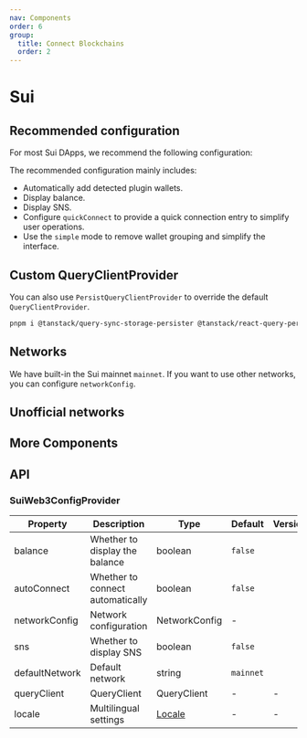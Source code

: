 ```yaml
---
nav: Components
order: 6
group:
  title: Connect Blockchains
  order: 2
---
```


# Sui

## Recommended configuration

For most Sui DApps, we recommend the following configuration:

<code src="./demos/recommend.tsx"></code>

The recommended configuration mainly includes:

- Automatically add detected plugin wallets.
- Display balance.
- Display SNS.
- Configure `quickConnect` to provide a quick connection entry to simplify user operations.
- Use the `simple` mode to remove wallet grouping and simplify the interface.

## Custom QueryClientProvider

You can also use `PersistQueryClientProvider` to override the default `QueryClientProvider`.

```bash
pnpm i @tanstack/query-sync-storage-persister @tanstack/react-query-persist-client
```

<code src="./demos/query-client.tsx"></code>

## Networks

We have built-in the Sui mainnet `mainnet`. If you want to use other networks, you can configure `networkConfig`.

<code src="./demos/networks.tsx"></code>

## Unofficial networks

<code src="./demos/networks-unofficial.tsx"></code>

## More Components

<code src="./demos/more-components.tsx"></code>

## API

### SuiWeb3ConfigProvider

| Property       | Description                      | Type          | Default   | Version |
| -------------- | -------------------------------- | ------------- | --------- | ------- |
| balance        | Whether to display the balance   | boolean       | `false`   |         |
| autoConnect    | Whether to connect automatically | boolean       | `false`   |         |
| networkConfig  | Network configuration            | NetworkConfig | -         |         |
| sns            | Whether to display SNS           | boolean       | `false`   |         |
| defaultNetwork | Default network                  | string        | `mainnet` |         |
| queryClient    | QueryClient                      | QueryClient   | -         | -       |
| locale         | Multilingual settings            | [Locale]      | -         | -       |

[Locale]: https://github.com/ant-design/ant-design-web3/blob/main/packages/common/src/locale/zh_CN.ts
